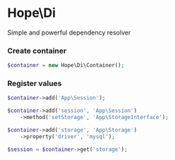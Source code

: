 # Hope\Di
Simple and powerful dependency resolver

### Create container

```php
$container = new Hope\Di\Container();
```

### Register values

```php
$container->add('App\Session');

$container->add('session', 'App\Session')
    ->method('setStorage', 'App\StorageInterface');

$container->add('storage', 'App\Storage')
    ->property('driver', 'mysql');

$session = $container->get('storage');

```